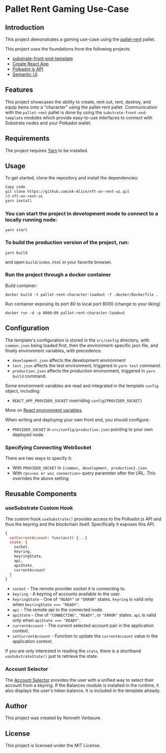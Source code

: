 # Pallet Rent Gaming Use-Case

## Introduction

This project demonstrates a gaming use-case using the [pallet-rent](https://github.com/ok-Alice/pallet-rent) pallet.

This project uses the foundations from the following projects:

- [substrate-front-end-template](https://github.com/substrate-developer-hub/substrate-front-end-template)
- [Create React App](https://github.com/facebook/create-react-app)
- [Polkadot js API](https://polkadot.js.org/docs/api/)
- [Semantic UI](https://semantic-ui.com/).

## Features

This project showcases the ability to create, rent out, rent, destroy, and equip items onto a "character" using the pallet-rent pallet.
Communication with the `pallet-rent` pallet is done by using the `substrate-front-end-template` modules which provide easy-to-use interfaces to connect with Substrate nodes and your Polkadot wallet.

## Requirements

The project requires [Yarn](https://yarnpkg.com/) to be installed.

## Usage

To get started, clone the repository and install the dependencies:

```bash
Copy code
git clone https://github.com/ok-Alice/nft-on-rent-ui.git
cd nft-on-rent-ui
yarn install
```

### You can start the project in development mode to connect to a locally running node:

```
yarn start

```

### To build the production version of the project, run:

```
yarn build
```

and open `build/index.html` in your favorite browser.

### Run the project through a docker container

Build container:

```
docker build -t pallet-rent-character-loadout -f .docker/Dockerfile .
```

Run container exposing its port 80 to local port 8000 (change to your liking)

```
docker run -d -p 8000:80 pallet-rent-character-loadout
```

## Configuration

The template's configuration is stored in the `src/config` directory, with
`common.json` being loaded first, then the environment-specific json file,
and finally environment variables, with precedence.

- `development.json` affects the development environment
- `test.json` affects the test environment, triggered in `yarn test` command.
- `production.json` affects the production environment, triggered in
  `yarn build` command.

Some environment variables are read and integrated in the template `config` object,
including:

- `REACT_APP_PROVIDER_SOCKET` overriding `config[PROVIDER_SOCKET]`

More on [React environment variables](https://create-react-app.dev/docs/adding-custom-environment-variables).

When writing and deploying your own front end, you should configure:

- `PROVIDER_SOCKET` in `src/config/production.json` pointing to your own
  deployed node.

### Specifying Connecting WebSocket

There are two ways to specify it:

- With `PROVIDER_SOCKET` in `{common, development, production}.json`.
- With `rpc=<ws or wss connection>` query parameter after the URL. This overrides the above setting.

## Reusable Components

### useSubstrate Custom Hook

The custom hook `useSubstrate()` provides access to the Polkadot js API and thus the
keyring and the blockchain itself. Specifically it exposes this API.

```js
{
  setCurrentAccount: func(acct) {...}
  state: {
    socket,
    keyring,
    keyringState,
    api,
    apiState,
    currentAccount
  }
}
```

- `socket` - The remote provider socket it is connecting to.
- `keyring` - A keyring of accounts available to the user.
- `keyringState` - One of `"READY"` or `"ERROR"` states. `keyring` is valid
  only when `keyringState === "READY"`.
- `api` - The remote api to the connected node.
- `apiState` - One of `"CONNECTING"`, `"READY"`, or `"ERROR"` states. `api` is valid
  only when `apiState === "READY"`.
- `currentAccount` - The current selected account pair in the application context.
- `setCurrentAccount` - Function to update the `currentAccount` value in the application context.

If you are only interested in reading the `state`, there is a shorthand `useSubstrateState()` just to retrieve the state.

### Account Selector

The [Account Selector](./src/AccountSelector.js) provides the user with a unified way to
select their account from a keyring. If the Balances module is installed in the runtime,
it also displays the user's token balance. It is included in the template already.

## Author

This project was created by Kenneth Verbeure.

## License

This project is licensed under the MIT License.
